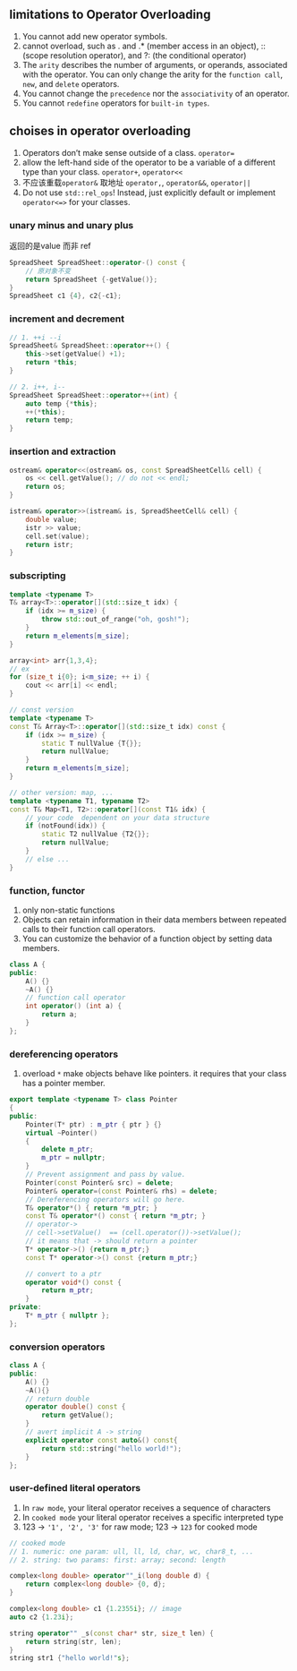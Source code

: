 ## limitations to Operator Overloading
1. You cannot add new operator symbols.
2. cannot overload, such as . and .* (member access in an object), :: (scope resolution operator), and ?: (the conditional operator)
3. The `arity` describes the number of arguments, or operands, associated with the operator. You can only change the arity for the `function call`, `new`, and `delete` operators.
4. You cannot change the `precedence` nor the `associativity` of an operator.
5. You cannot `redefine` operators for `built-in types`.


## choises in operator overloading
1. Operators don’t make sense outside of a class. `operator=`
2. allow the left-hand side of the operator to be a variable of a different type than your class. `operator+`, `operator<<`
3. 不应该重载`operator&` 取地址  `operator,`, `operator&&`, `operator||`
4. Do not use `std::rel_ops`! Instead, just explicitly default or implement `operator<=>` for your classes.

### unary minus and unary plus
返回的是value 而非 ref
```cpp
SpreadSheet SpreadSheet::operator-() const {
    // 原对象不变
    return SpreadSheet {-getValue()};
}
SpreadSheet c1 {4}, c2{-c1};
```

### increment and decrement
```cpp
// 1. ++i --i
SpreadSheet& SpreadSheet::operator++() {
    this->set(getValue() +1);
    return *this;
}

// 2. i++, i--
SpreadSheet SpreadSheet::operator++(int) {
    auto temp {*this};
    ++(*this);
    return temp;
}

```

### insertion and extraction
```cpp
ostream& operator<<(ostream& os, const SpreadSheetCell& cell) {
    os << cell.getValue(); // do not << endl;
    return os;
}

istream& operator>>(istream& is, SpreadSheetCell& cell) {
    double value;
    istr >> value;
    cell.set(value);
    return istr;
}

```

### subscripting
```cpp
template <typename T> 
T& array<T>::operator[](std::size_t idx) {
    if (idx >= m_size) {
        throw std::out_of_range("oh, gosh!");
    }
    return m_elements[m_size];
}

array<int> arr{1,3,4};
// ex
for (size_t i{0}; i<m_size; ++ i) {
    cout << arr[i] << endl;
}

// const version
template <typename T>
const T& Array<T>::operator[](std::size_t idx) const {
    if (idx >= m_size) {
        static T nullValue {T{}};
        return nullValue;
    }
    return m_elements[m_size];
}

// other version: map, ...
template <typename T1, typename T2>
const T& Map<T1, T2>::operator[](const T1& idx) {
    // your code  dependent on your data structure
    if (notFound(idx)) { 
        static T2 nullValue {T2{}};
        return nullValue;
    }
    // else ...
}

```

### function, functor
1. only non-static functions
2. Objects can retain information in their data members between repeated calls to their function call operators.
3. You can customize the behavior of a function object by setting data members.


```cpp
class A {
public:
    A() {}
    ~A() {}
    // function call operator
    int operator() (int a) {
        return a;
    }
};
```

### dereferencing operators
1. overload `*` make objects behave like pointers. it requires that your class has a pointer member.


```cpp
export template <typename T> class Pointer
{
public:
    Pointer(T* ptr) : m_ptr { ptr } {}
    virtual ~Pointer()
    {
        delete m_ptr;
        m_ptr = nullptr;
    }
    // Prevent assignment and pass by value.
    Pointer(const Pointer& src) = delete;
    Pointer& operator=(const Pointer& rhs) = delete;
    // Dereferencing operators will go here.
    T& operator*() { return *m_ptr; }
    const T& operator*() const { return *m_ptr; }
    // operator->
    // cell->setValue()  == (cell.operator())->setValue();
    // it means that -> should return a pointer
    T* operator->() {return m_ptr;}
    const T* operator->() const {return m_ptr;}

    // convert to a ptr
    operator void*() const {
        return m_ptr;
    }
private:
    T* m_ptr { nullptr };
};
```


### conversion operators
```cpp
class A {
public:
    A() {}
    ~A(){}
    // return double 
    operator double() const {
        return getValue();
    }
    // avert implicit A -> string
    explicit operator const auto&() const{
        return std::string("hello world!");
    }
};

```

### user-defined literal operators
1. In `raw mode`, your literal operator receives a sequence of characters
2. In `cooked mode` your literal operator receives a specific interpreted type
3. 123 -> `'1', '2', '3'` for raw mode; 123 -> `123` for cooked mode


```cpp
// cooked mode
// 1. numeric: one param: ull, ll, ld, char, wc, char8_t, ...
// 2. string: two params: first: array; second: length

complex<long double> operator""_i(long double d) {
    return complex<long double> {0, d};
}

complex<long double> c1 {1.2355i}; // image
auto c2 {1.23i};

string operator"" _s(const char* str, size_t len) {
    return string(str, len);
}
string str1 {"hello world!"s};



```